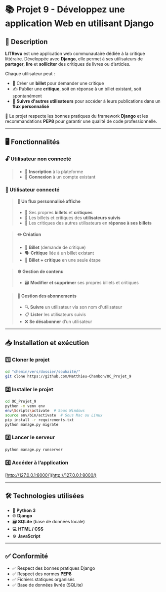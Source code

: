 # 📚 Projet 9 - Développez une application Web en utilisant Django

## 📝 Description

**LITRevu** est une application web communautaire dédiée à la critique littéraire. Développée avec **Django**, elle permet à ses utilisateurs de **partager**, **lire** et **solliciter** des critiques de livres ou d’articles.

Chaque utilisateur peut :

- 🧾 Créer un **billet** pour demander une critique
- ✍️ Publier une **critique**, soit en réponse à un billet existant, soit spontanément
- 👥 **Suivre d'autres utilisateurs** pour accéder à leurs publications dans un **flux personnalisé**

🔧 Le projet respecte les bonnes pratiques du framework **Django** et les recommandations **PEP8** pour garantir une qualité de code professionnelle.

---

## 🖥️ Fonctionnalités

### 🔓 Utilisateur non connecté

> - 📝 **Inscription** à la plateforme
> - 🔐 **Connexion** à un compte existant

### 🔐 Utilisateur connecté
 
> #### 📰 Un flux personnalisé affiche
> 
> - 🔁 Ses propres **billets** et **critiques**
> - 👤 Les billets et critiques des **utilisateurs suivis**
> - 💬 Les critiques des autres utilisateurs en **réponse à ses billets**

> #### ✏️ Création
>
> - 🧾 **Billet** (demande de critique)
> - 🗣️ **Critique** liée à un billet existant
> - 🚀 **Billet + critique** en une seule étape

> #### ⚙️ Gestion de contenu
> 
> - 🗃️ **Modifier et supprimer** ses propres billets et critiques

> #### 👥 Gestion des abonnements
> 
> - 🔍 **Suivre** un utilisateur via son nom d'utilisateur
> - 📋 **Lister** les utilisateurs suivis
> - ❌ **Se désabonner** d’un utilisateur

---

## 📥 Installation et exécution

### 1️⃣ Cloner le projet

```sh
cd "chemin/vers/dossier/souhaité/"
git clone https://github.com/Matthieu-Chambon/OC_Projet_9
```

### 2️⃣ Installer le projet

```sh
cd OC_Projet_9
python -m venv env
env\Scripts\activate  # Sous Windows
source env/bin/activate  # Sous Mac ou Linux
pip install -r requirements.txt
python manage.py migrate
```

### 3️⃣ Lancer le serveur

```sh
python manage.py runserver
```

### 4️⃣ Accéder à l’application

[http://127.0.0.1:8000/](http://127.0.0.1:8000/)

---

## 🛠️ Technologies utilisées

* 🐍 **Python 3**
* 🌐 **Django**
* 🗃️ **SQLite** (base de données locale)
* 💻 **HTML / CSS**
* ⚙️ **JavaScript**

---

## ✅ Conformité

* ✅ Respect des bonnes pratiques Django
* ✅ Respect des normes **PEP8**
* ✅ Fichiers statiques organisés
* ✅ Base de données livrée (SQLite)
